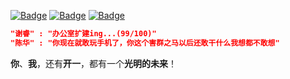 [![Badge](https://img.shields.io/badge/Github-D4rKCN-%234D67df.svg?style=flat-square)](https://github.com/D4rKCN/D4rKCN/)
[![Badge](https://img.shields.io/badge/QQ-592051128-%231298ef.svg?style=flat-square)](https://qm.qq.com/cgi-bin/qm/qr?k=hG8IECQC6D5qERTsFdX-u7BEl4gMe4GF&noverify=0)
[![Badge](https://img.shields.io/badge/Bilibili-D4rK__-%23FF4D99.svg?style=flat-square)](https://b23.tv/A6CdRzF)

```json
"谢睿" : "办公室扩建ing...(99/100)"
"陈华" : "你现在就敢玩手机了，你这个害群之马以后还敢干什么我想都不敢想"
```
**你**、**我**，还有**开一**，都有一个**光明的未来**！
